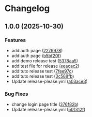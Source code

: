 # Changelog

## 1.0.0 (2025-10-30)


### Features

* add auth page ([2279978](https://github.com/moussouba/release-please-demo/commit/227997870183b54bf43b845d6c1dd53ce0a9adde))
* add auth page ([b5bf20f](https://github.com/moussouba/release-please-demo/commit/b5bf20fd3f7313bbdc588fdef96e6dfa2cdf93ce))
* add demo release test ([5378aa5](https://github.com/moussouba/release-please-demo/commit/5378aa5c095622e33a1e5ae6197f8752dfe2f1c7))
* add test file for release ([eeacac2](https://github.com/moussouba/release-please-demo/commit/eeacac207a617a5bfd1593113294b8161fda1735))
* add tuto release test ([7fee97c](https://github.com/moussouba/release-please-demo/commit/7fee97c1ba8395b3e8f56ae0a74a9da0bfd2af5e))
* add tuto release test ([3c588fb](https://github.com/moussouba/release-please-demo/commit/3c588fbcd3c273c6ea3025ad990d2ec53a83599d))
* Update release-please.yml ([a03ace3](https://github.com/moussouba/release-please-demo/commit/a03ace3f3aebf4bfd5fe84ac04d6aa3b496e7121))


### Bug Fixes

* change login page title ([376f82b](https://github.com/moussouba/release-please-demo/commit/376f82b8c3150dc711f42f9cfbdea593258ee173))
* Update release-please.yml ([501312f](https://github.com/moussouba/release-please-demo/commit/501312f30434caf4f0cbe0afad409af9f8e022a4))
